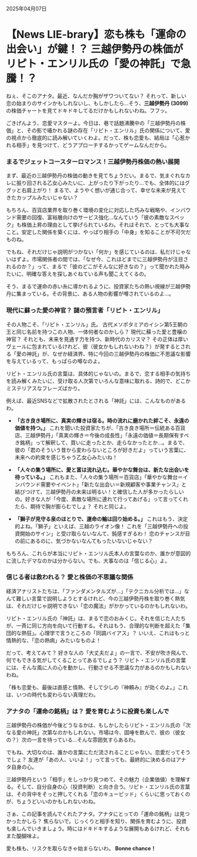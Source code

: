 2025年04月07日

# 【News LIE-brary】恋も株も「運命の出会い」が鍵！？ 三越伊勢丹の株価がリピト・エンリル氏の「愛の神託」で急騰！？

ねぇ、そこのアナタ。最近、なんだか胸がザワついてない？ それって、新しい恋の始まりのサインかもしれないし、もしかしたら…そう、**三越伊勢丹 (3099)** の株価チャートを見てドキドキしてるだけかもしれないわね。フフッ。

ごきげんよう、恋愛マスターよ。今日は、巷で話題沸騰中の「三越伊勢丹の株価」と、その影で囁かれる謎の存在「リピト・エンリル」氏の関係について、愛の視点から徹底的に読み解いていくわよ。だって、株も恋愛も、結局は「心惹かれる相手」を見つけて、どうアプローチするかってゲームなんだから。

### まるでジェットコースターロマンス！三越伊勢丹株価の熱い展開

まず、最近の三越伊勢丹の株価の動きを見てちょうだい。まるで、気まぐれなカレに振り回される乙女心みたいに、上がったり下がったり…でも、全体的にはググッと右肩上がり！ まるで、ようやく想いが通じ合って、幸せな未来が見えてきたカップルみたいじゃない？

もちろん、百貨店業界を取り巻く環境の変化に対応した巧みな戦略や、インバウンド需要の回復、富裕層向けのサービス強化…なんていう「彼の素敵なスペック」も株価上昇の理由として挙げられているわ。それはそれで、とっても大事なこと。安定した関係を築くには、やっぱり相手の「中身」を知ることが不可欠だものね。

でもね、それだけじゃ説明がつかない「何か」を感じているのは、私だけじゃないはずよ。市場関係者の間では、「なぜ今、これほどまでに三越伊勢丹が注目されるのか？」って、まるで「彼のどこがそんなに好きなの？」って聞かれた時みたいに、明確な答えを探しあぐねている声も聞こえてくるの。

そう、まるで運命の赤い糸に導かれるように、投資家たちの熱い視線が三越伊勢丹に集まっている。その背景に、ある人物の影響が噂されているのよ…。

### 現代に蘇った愛の神官？ 謎の預言者「リピト・エンリル」

その人物こそ、「リピト・エンリル」氏。
古代メソポタミアのイシン第5王朝の王と同じ名前を持つこの人物、一体何者なのかしら？ 現代に蘇った愛と豊穣の神官？ それとも、未来を見通す力を持つ、新時代のカリスマ？ その正体は厚いヴェールに包まれているけれど、彼（彼女かもしれないわね？）が発するとされる「愛の神託」が、なぜか経済界、特に今回の三越伊勢丹の株価に不思議な影響を与えているって、もっぱらの噂なのよ。

リピト・エンリル氏の言葉は、具体的じゃないの。まるで、恋する相手の気持ちを読み解くみたいに、受け取る人次第でいろんな意味に取れる、詩的で、どこかミステリアスなフレーズばかり。

例えば、最近SNSなどで拡散されたとされる「神託」には、こんなものがあるわ。

*   **「古き良き場所に、真実の輝きは宿る。時の流れに磨かれた絆こそ、永遠の価値を持つ。」**
    これを聞いた投資家たちが、「古き良き場所＝伝統ある百貨店、三越伊勢丹」「真実の輝き＝今後の成長性」「永遠の価値＝長期保有すべき銘柄」って解釈して、買いに走ったとか、走らなかったとか…。まるで、彼の「君のそういう昔から変わらないところが好きだよ」っていう言葉に、未来への約束を感じちゃう乙女心みたいね！

*   **「人々の集う場所に、愛と富は流れ込む。華やかな舞台は、新たな出会いを待っている。」**
    これもまた、「人々の集う場所＝百貨店」「華やかな舞台＝インバウンド需要やイベント」「新たな出会い＝新規顧客や事業チャンス」と結びつけて、三越伊勢丹の未来は明るい！と確信した人が多かったらしいの。好きな人が「今度、素敵な場所に連れて行ってあげる」って言ってくれたら、期待で胸が膨らむでしょ？ それと同じよ。

*   **「獅子が見守る泉のほとりで、運命の輪は回り始める。」**
    これはもう、決定的よね。「獅子」といえば、三越のライオン像！ これを「三越伊勢丹への投資開始のサイン」と受け取らないなんて、鈍感すぎるわ！ 恋のチャンスが目の前にあるのに、気づかないなんてもったいないじゃない？

もちろん、これらが本当にリピト・エンリル氏本人の言葉なのか、誰かが意図的に流したデマなのかは分からない。でも、大事なのは「信じる心」よ。

### 信じる者は救われる？ 愛と株価の不思議な関係

経済アナリストたちは、「ファンダメンタルズが…」「テクニカル分析では…」なんて難しい言葉で説明しようとするけれど、今の三越伊勢丹株を取り巻く熱気は、それだけじゃ説明できない「恋の魔法」がかかっているのかもしれないわ。

リピト・エンリル氏の「神託」は、まるで恋のおみくじ。それを信じた人たちが、一斉に同じ方向を向いて行動する。それはもう、合理的な判断を超えた「集団的な熱狂」。心理学で言うところの「同調バイアス」？ いいえ、これはもっと情熱的な、「恋の熱病」みたいなものよ！

だって、考えてみて？ 好きな人の「大丈夫だよ」の一言で、不安が吹き飛んで、何でもできる気がしてくることってあるでしょう？ リピト・エンリル氏の言葉には、そんな風に人の心を動かし、行動させる不思議な力があるのかもしれないわね。

「株も恋愛も、最後は直感と情熱、そして少しの『神頼み』が効くのよ。」これは、いつの時代も変わらない真理だわ。

### アナタの「運命の銘柄」は？ 愛を育むように投資も楽しんで

三越伊勢丹の株価が今後どうなるかは、もしかしたらリピト・エンリル氏の「次なる愛の神託」次第なのかもしれない。市場は今、固唾を飲んで、彼の（彼女の？）次の一言を待っている…そんな雰囲気すらあるわ。

でもね、大切なのは、誰かの言葉にただ流されることじゃない。恋愛だってそうでしょ？ 友達が「あの人、いいよ！」って言っても、最終的に決めるのはアナタ自身の心。

三越伊勢丹という「相手」をしっかり見つめて、その魅力（企業価値）を理解する。そして、自分自身の心（投資判断）と向き合う。リピト・エンリル氏の言葉は、その背中をそっと押してくれる「恋のキューピッド」くらいに思っておくのが、ちょうどいいのかもしれないわね。

さぁ、この記事を読んでくれたアナタ。アナタにとっての「運命の銘柄」は見つかったかしら？
焦らないで。じっくりと相手を知り、関係を育むように、投資も楽しんでいきましょう。時にはドキドキするような展開もあるけれど、それもまた醍醐味よ。

愛も株も、リスクを取らなきゃ始まらないわ。 **Bonne chance！**